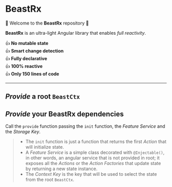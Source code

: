 # BeastRx

🎉 Welcome to the **BeastRx** repository 🎉

**BeastRx** is an ultra-light Angular library that enables _full reactivity_.

👍 **No mutable state**  
👍 **Smart change detection**  
👍 **Fully declarative**  
👍 **100% reactive**  
👍 **Only 150 lines of code**

---

## _Provide_ a root `BeastCtx`

## _Provide_ your BeastRx dependencies

Call the `provide` function passing the `init` function, the _Feature Service_ and the _Storage Key_.

> - The `init` function is just a function that returns the first _Action_ that will initialize state.
> - A _Feature Service_ is a simple class decorated with `@Injectable()`, in other words, an angular service that is not provided in root; it exposes all the _Actions_ or the _Action Factories_ that update state by returning a new state instance.
> - The _Context Key_ is the key that will be used to select the state from the root `BeastCtx`.

##
